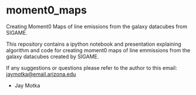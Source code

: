 # moment0_maps
Creating Moment0 Maps of line emissions from the galaxy datacubes from SIGAME.

This repository contains a ipython notebook and presentation explaining algorithm and code for creating moment0 maps of line emmissions from the galaxy datacubes created by SIGAME.

If any suggestions or questions please refer to the author to this email: jaymotka@email.arizona.edu

- Jay Motka
